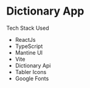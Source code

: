 # Dictionary App

Tech Stack Used

- ReactJs
- TypeScript
- Mantine UI
- Vite
- Dictionary Api
- Tabler Icons
- Google Fonts
